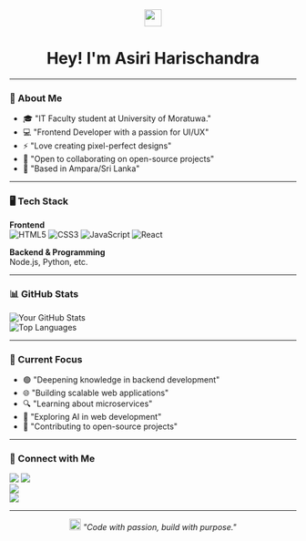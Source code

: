 <div align="center">
  <img src="https://emojis.slackmojis.com/emojis/images/1643514558/5578/wave_hey.gif?1643514558" width="30"/> 
  <h1>Hey! I'm Asiri Harischandra</h1>
</div>

---

### 🚀 About Me
- 🎓  "IT Faculty student at University of Moratuwa."
- 💻 "Frontend Developer with a passion for UI/UX"
- ⚡ "Love creating pixel-perfect designs"
- 🤝 "Open to collaborating on open-source projects"
- 📍 "Based in Ampara/Sri Lanka"

---

### 🖥️ Tech Stack

**Frontend**  
![HTML5](https://img.shields.io/badge/HTML5-E34F26?style=for-the-badge&logo=html5&logoColor=white) 
![CSS3](https://img.shields.io/badge/CSS3-1572B6?style=for-the-badge&logo=css3&logoColor=white) 
![JavaScript](https://img.shields.io/badge/JavaScript-F7DF1E?style=for-the-badge&logo=javascript&logoColor=black) 
![React](https://img.shields.io/badge/React-61DAFB?style=for-the-badge&logo=react&logoColor=black)  

**Backend & Programming**  
Node.js, Python, etc.

---

### 📊 GitHub Stats
![Your GitHub Stats](https://github-readme-stats.vercel.app/api?username=yourusername&show_icons=true&theme=radical)  
![Top Languages](https://github-readme-stats.vercel.app/api/top-langs/?username=yourusername&layout=compact&theme=radical)

---

### 🎯 Current Focus
- 🟢 "Deepening knowledge in backend development"
- 🌐 "Building scalable web applications"
- 🔍 "Learning about microservices"
- 🤖 "Exploring AI in web development"
- 🌿 "Contributing to open-source projects"

---

### 🤝 Connect with Me
[<img src="https://img.shields.io/badge/LinkedIn-0077B5?style=for-the-badge&logo=linkedin&logoColor=white" />]([https://www.linkedin.com/in/yourprofile](https://www.linkedin.com/in/asiri-harischandra-2209b3305/))  
[<img src="https://img.shields.io/badge/Facebook-1877F2?style=for-the-badge&logo=facebook&logoColor=white" />](https://www.facebook.com/asiri.harischandra)  
[<img src="https://img.shields.io/badge/Instagram-E4405F?style=for-the-badge&logo=instagram&logoColor=white" />](https://www.instagram.com/asiriharischandra/)  
[<img src="https://img.shields.io/badge/Gmail-D14836?style=for-the-badge&logo=gmail&logoColor=white" />](asiriharischandra33@gmil.com)

---

<div align="center">
  <img src="https://emojis.slackmojis.com/emojis/images/1643514068/104/light_bulb.png?1643514068" width="20"/> 
  <i>"Code with passion, build with purpose."</i>
</div>
<!--
<div align="center">
  <img src="https://komarev.com/ghpvc/?username=yourusername&color=purple" alt="Profile views" />
</div>
-->
